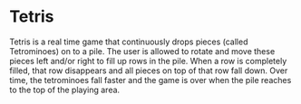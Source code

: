 # Tetris
Tetris is a real time game that continuously drops pieces (called Tetrominoes) on to a pile. The user is allowed to rotate and move these pieces left and/or right to fill up rows in the pile. When a row is completely filled, that row disappears and all pieces on top of that row fall down. Over time, the tetrominoes fall faster and the game is over when the pile reaches to the top of the playing area.
